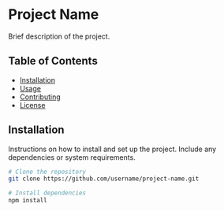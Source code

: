 # Project Name

Brief description of the project.

## Table of Contents

- [Installation](#installation)
- [Usage](#usage)
- [Contributing](#contributing)
- [License](#license)

## Installation

Instructions on how to install and set up the project. Include any dependencies or system requirements.

```bash
# Clone the repository
git clone https://github.com/username/project-name.git

# Install dependencies
npm install
